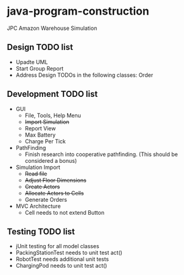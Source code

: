# java-program-construction
JPC Amazon Warehouse Simulation

## Design TODO list

* Upadte UML
* Start Group Report
* Address Design TODOs in the following classes:
  Order

## Development TODO list

* GUI
  * File, Tools, Help Menu
  * ~~Import Simulation~~
  * Report View
  * Max Battery
  * Charge Per Tick
* PathFinding
  * Finish research into cooperative pathfinding. (This should be considered a bonus)
* Simulation Import
  * ~~Read file~~
  * ~~Adjust Floor Dimensions~~
  * ~~Create Actors~~
  * ~~Allocate Actors to Cells~~
  * Generate Orders
* MVC Architecture
  * Cell needs to not extend Button

## Testing TODO list
 * jUnit testing for all model classes
 * PackingStationTest needs to unit test act()
 * RobotTest needs additional unit tests
 * ChargingPod needs to unit test act()
